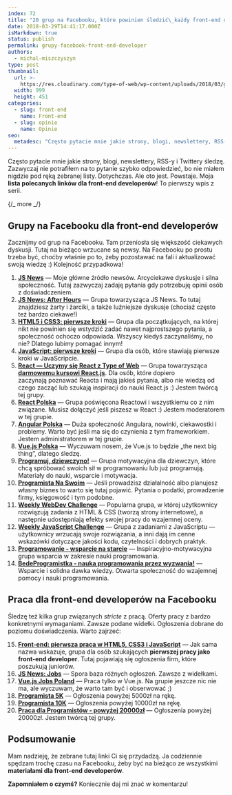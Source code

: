 ```yaml
---
index: 72
title: "20 grup na Facebooku, które powinien śledzić\_każdy front-end developer"
date: 2018-03-29T14:41:17.000Z
isMarkdown: true
status: publish
permalink: grupy-facebook-front-end-developer
authors:
  - michal-miszczyszyn
type: post
thumbnail:
  url: >-
    https://res.cloudinary.com/type-of-web/wp-content/uploads/2018/03/grupy-facebook-front-end.jpeg
  width: 999
  height: 451
categories:
  - slug: front-end
    name: Front-end
  - slug: opinie
    name: Opinie
seo:
  metadesc: "Często pytacie mnie jakie strony, blogi, newslettery, RSS-y i Twittery śledzę. Oto lista materiałów, które powinien przejrzeć każdy front-end developer! Zaczynamy od grup na Facebooku dla front-end developerów, a także grup z pracą dla programistów z widełkami. Warto przejrzeć tę listę\_linków dla frontendów!"
---
```


Często pytacie mnie jakie strony, blogi, newslettery, RSS-y i Twittery śledzę. Zazwyczaj nie potrafiłem na to pytanie szybko odpowiedzieć, bo nie miałem nigdzie pod ręką zebranej listy. Dotychczas. Ale oto jest. Powstaje. Moja **lista polecanych linków dla front-end developerów**! To pierwszy wpis z serii.

{/_ more _/}

## Grupy na Facebooku dla front-end developerów

Zacznijmy od grup na Facebooku. Tam przeniosła się większość ciekawych dyskusji. Tutaj na bieżąco wrzucane są newsy. Na Facebooku po prostu trzeba być, choćby właśnie po to, żeby pozostawać na fali i aktualizować swoją wiedzę :)
Kolejność przypadkowa!

<ol>
  <li><strong><a href="https://www.facebook.com/groups/217169631654737/">JS News</a></strong> — Moje główne źródło newsów. Arcyciekawe dyskusje i silna społeczność. Tutaj zazwyczaj zadaję pytania gdy potrzebuję opinii osób z doświadczeniem.</li>
  <li><strong><a href="https://www.facebook.com/groups/257881290932879/">JS News: After Hours</a></strong> — Grupa towarzysząca JS News. To tutaj znajdziesz żarty i żarciki, a także luźniejsze dyskusje (chociaż często też bardzo ciekawe!)</li>
  <li><strong><a href="https://www.facebook.com/groups/742940452405327/">HTML5 i CSS3: pierwsze kroki</a></strong> — Grupa dla początkujących, na której nikt nie powinien się wstydzić zadać nawet najprostszego pytania, a społeczność ochoczo odpowiada. Wszyscy kiedyś zaczynaliśmy, no nie? Dlatego lubimy pomagać innym!</li>
  <li><strong><a href="https://www.facebook.com/groups/js.pierwsze.kroki/">JavaScript: pierwsze kroki</a></strong> — Grupa dla osób, które stawiają pierwsze kroki w JavaScripcie.</li>
  <li><strong><a href="https://www.facebook.com/groups/1491641220944430/">React — Uczymy się React z Type of Web</a></strong> — Grupa towarzysząca <strong><a href="https://typeofweb.com/kurs/react-js">darmowemu kursowi React.js</a></strong>. Dla osób, które dopiero zaczynają poznawać Reacta i mają jakieś pytania, albo nie wiedzą od czego zacząć lub szukają inspiracji do nauki React.js :) Jestem twórcą tej grupy.</li>
  <li><strong><a href="https://www.facebook.com/groups/972937362726271/">React Polska</a></strong> — Grupa poświęcona Reactowi i wszystkiemu co z nim związane. Musisz dołączyć jeśli piszesz w React :) Jestem moderatorem w tej grupie.</li>
  <li><strong><a href="https://www.facebook.com/groups/angularjs.polska/">Angular Polska</a></strong> — Duża społeczność Angulara, nowinki, ciekawostki i problemy. Warto być jeśli ma się do czynienia z tym frameworkiem. Jestem administratorem w tej grupie.</li>
  <li><strong><a href="https://www.facebook.com/groups/vuejspolska/">Vue.js Polska</a></strong> — Wyczuwam nosem, że Vue.js to będzie „the next big thing”, dlatego śledzę.</li>
  <li><strong><a href="https://www.facebook.com/groups/programujdziewczyno">Programuj, dziewczyno!</a></strong> — Grupa motywacyjna dla dziewczyn, które chcą spróbować swoich sił w programowaniu lub już programują. Materiały do nauki, wsparcie i motywacja.</li>
  <li><strong><a href="https://www.facebook.com/groups/ProgramistaNaSwoim">Programista Na Swoim</a></strong> — Jeśli prowadzisz działalność albo planujesz własny biznes to warto się tutaj pojawić. Pytania o podatki, prowadzenie firmy, księgowość i tym podobne.</li>
  <li><strong><a href="https://www.facebook.com/groups/940002776068923/">Weekly WebDev Challenge</a></strong> — Popularna grupa, w której użytkownicy rozwiązują zadania z HTML & CSS (tworzą strony internetowe), a następnie udostępniają efekty swojej pracy do wzajemnej oceny.</li>
  <li><strong><a href="https://www.facebook.com/groups/1131907053499522/">Weekly JavaScript Challenge</a></strong> — Grupa z zadaniami z JavaScriptu — użytkownicy wrzucają swoje rozwiązania, a inni dają im cenne wskazówki dotyczące jakości kodu, czytelności i dobrych praktyk.</li>
  <li><strong><a href="https://www.facebook.com/groups/157790704649699/">Programowanie - wsparcie na starcie</a></strong> — Inspiracyjno-motywacyjna grupa wsparcia w zakresie nauki programowania.</li>
  <li><strong><a href="https://www.facebook.com/groups/nauka.programowania/">BedeProgramistka - nauka programowania przez wyzwania!</a></strong> — Wsparcie i solidna dawka wiedzy. Otwarta społeczność do wzajemnej pomocy i nauki programowania.</li>
</ol>

## Praca dla front-end developerów na Facebooku

Śledzę też kilka grup związanych _stricte_ z pracą. Oferty pracy z bardzo konkretnymi wymaganiami. Zawsze podane widełki. Ogłoszenia dobrane do poziomu doświadczenia. Warto zajrzeć:

<ol start="15">
  <li><strong><a href="https://www.facebook.com/groups/1485218891734165/">Front-end: pierwsza praca w HTML5, CSS3 i JavaScript</a></strong> — Jak sama nazwa wskazuje, grupa dla osób szukających <strong>pierwszej pracy jako front-end developer</strong>. Tutaj pojawiają się ogłoszenia firm, które poszukują juniorów.</li>
  <li><strong><a href="https://www.facebook.com/groups/jsjobs/">JS News: Jobs</a></strong> — Spora baza różnych ogłoszeń. Zawsze z widełkami.</li>
  <li><strong><a href="https://www.facebook.com/groups/844531972384570/">Vue.js Jobs Poland</a></strong> — Praca tylko w Vue.js. Na grupie jeszcze nic nie ma, ale wyczuwam, że warto tam być i obserwować ;)</li>
  <li><strong><a href="https://www.facebook.com/groups/487253408333756/">Programista 5K</a></strong> — Ogłoszenia powyżej 5000zł na rękę.</li>
  <li><strong><a href="https://www.facebook.com/groups/248011279020553/">Programista 10K</a></strong> — Ogłoszenia powyżej 10000zł na rękę.</li>
  <li><strong><a href="https://www.facebook.com/groups/280382479112568/">Praca dla Programistów - powyżej 20000zł</a></strong> — Ogłoszenia powyżej 20000zł. Jestem twórcą tej grupy.</li>
</ol>

## Podsumowanie

Mam nadzieję, że zebrane tutaj linki Ci się przydadzą. Ja codziennie spędzam trochę czasu na Facebooku, żeby być na bieżąco ze wszystkimi **materiałami dla front-end developerów**.

**Zapomniałem o czymś?** Koniecznie daj mi znać w komentarzu!
